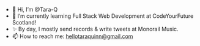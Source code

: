 - 👋 Hi, I’m @Tara-Q
- 🌱 I’m currently learning Full Stack Web Development at CodeYourFuture Scotland!
- ✨ By day, I mostly send records & write tweets at Monorail Music.
- 📫 How to reach me: hellotaraquinn@gmail.com

<!---
Tara-Q/Tara-Q is a ✨ special  repository because its `README.md` (this file) appears on your GitHub profile.
You can click the Preview link to take a look at your changes.
--->
